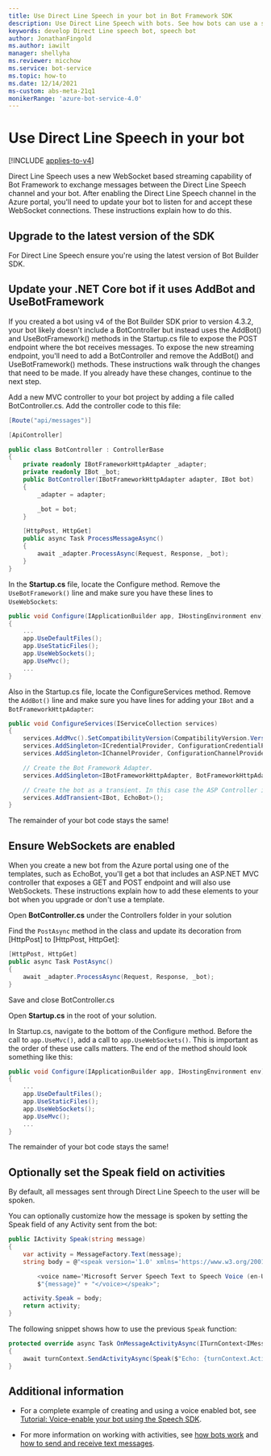 ```yaml
---
title: Use Direct Line Speech in your bot in Bot Framework SDK
description: Use Direct Line Speech with bots. See how bots can use a streaming capability based on WebSockets to exchange messages with this channel.
keywords: develop Direct Line speech bot, speech bot
author: JonathanFingold
ms.author: iawilt
manager: shellyha
ms.reviewer: micchow
ms.service: bot-service
ms.topic: how-to
ms.date: 12/14/2021
ms-custom: abs-meta-21q1
monikerRange: 'azure-bot-service-4.0'
---
```


# Use Direct Line Speech in your bot

[!INCLUDE [applies-to-v4](includes/applies-to-v4-current.md)]

Direct Line Speech uses a new WebSocket based streaming capability of Bot Framework to exchange messages between the Direct Line Speech channel and your bot. After enabling the Direct Line Speech channel in the Azure portal, you'll need to update your bot to listen for and accept these WebSocket connections. These instructions explain how to do this.

## Upgrade to the latest version of the SDK

For Direct Line Speech ensure you're using the latest version of Bot Builder SDK.

## Update your .NET Core bot if it uses AddBot and UseBotFramework

If you created a bot using v4 of the Bot Builder SDK prior to version 4.3.2, your bot likely doesn't include a BotController but instead uses the AddBot() and UseBotFramework() methods in the Startup.cs file to expose the POST endpoint where the bot receives messages. To expose the new streaming endpoint, you'll need to add a BotController and remove the AddBot() and UseBotFramework() methods. These instructions walk through the changes that need to be made. If you already have these changes, continue to the next step.

Add a new MVC controller to your bot project by adding a file called BotController.cs. Add the controller code to this file:

```csharp
[Route("api/messages")]

[ApiController]

public class BotController : ControllerBase
{
    private readonly IBotFrameworkHttpAdapter _adapter;
    private readonly IBot _bot;
    public BotController(IBotFrameworkHttpAdapter adapter, IBot bot)
    {
        _adapter = adapter;

        _bot = bot;
    }

    [HttpPost, HttpGet]
    public async Task ProcessMessageAsync()
    {
        await _adapter.ProcessAsync(Request, Response, _bot);
    }
}
```

In the **Startup.cs** file, locate the Configure method. Remove the `UseBotFramework()` line and make sure you have these lines to `UseWebSockets`:

```csharp
public void Configure(IApplicationBuilder app, IHostingEnvironment env)
{
    ...
    app.UseDefaultFiles();
    app.UseStaticFiles();
    app.UseWebSockets();
    app.UseMvc();
    ...
}
```

Also in the Startup.cs file, locate the ConfigureServices method. Remove the `AddBot()` line and make sure you have lines for adding your `IBot` and a `BotFrameworkHttpAdapter`:

```csharp
public void ConfigureServices(IServiceCollection services)
{
    services.AddMvc().SetCompatibilityVersion(CompatibilityVersion.Version_2_1);
    services.AddSingleton<ICredentialProvider, ConfigurationCredentialProvider>();
    services.AddSingleton<IChannelProvider, ConfigurationChannelProvider>();

    // Create the Bot Framework Adapter.
    services.AddSingleton<IBotFrameworkHttpAdapter, BotFrameworkHttpAdapter>();

    // Create the bot as a transient. In this case the ASP Controller is expecting an IBot.
    services.AddTransient<IBot, EchoBot>();
}
```

The remainder of your bot code stays the same!

## Ensure WebSockets are enabled

When you create a new bot from the Azure portal using one of the templates, such as EchoBot, you'll get a bot that includes an ASP.NET MVC controller that exposes a GET and POST endpoint and will also use WebSockets. These instructions explain how to add these elements to your bot when you upgrade or don't use a template.

Open **BotController.cs** under the Controllers folder in your solution

Find the `PostAsync` method in the class and update its decoration from [HttpPost] to [HttpPost, HttpGet]:

```csharp
[HttpPost, HttpGet]
public async Task PostAsync()
{
    await _adapter.ProcessAsync(Request, Response, _bot);
}
```

Save and close BotController.cs

Open **Startup.cs** in the root of your solution.

In Startup.cs, navigate to the bottom of the Configure method. Before the call to `app.UseMvc()`, add a call to `app.UseWebSockets()`. This is important as the order of these use calls matters. The end of the method should look something like this:

```csharp
public void Configure(IApplicationBuilder app, IHostingEnvironment env)
{
    ...
    app.UseDefaultFiles();
    app.UseStaticFiles();
    app.UseWebSockets();
    app.UseMvc();
    ...
}
```

The remainder of your bot code stays the same!

## Optionally set the Speak field on activities

By default, all messages sent through Direct Line Speech to the user will be spoken.

You can optionally customize how the message is spoken by setting the Speak field of any Activity sent from the bot:

```csharp
public IActivity Speak(string message)
{
    var activity = MessageFactory.Text(message);
    string body = @"<speak version='1.0' xmlns='https://www.w3.org/2001/10/synthesis' xml:lang='en-US'>

        <voice name='Microsoft Server Speech Text to Speech Voice (en-US, JessaRUS)'>" +
        $"{message}" + "</voice></speak>";

    activity.Speak = body;
    return activity;
}
```

The following snippet shows how to use the previous `Speak` function:

```csharp
protected override async Task OnMessageActivityAsync(ITurnContext<IMessageActivity> turnContext, CancellationToken cancellationToken)
{
    await turnContext.SendActivityAsync(Speak($"Echo: {turnContext.Activity.Text}"), cancellationToken);
}
```

## Additional information

- For a complete example of creating and using a voice enabled bot, see [Tutorial: Voice-enable your bot using the Speech SDK](/azure/cognitive-services/speech-service/tutorial-voice-enable-your-bot-speech-sdk).

- For more information on working with activities, see [how bots work](./v4sdk/bot-builder-basics.md) and [how to send and receive text messages](./v4sdk/bot-builder-howto-send-messages.md).
